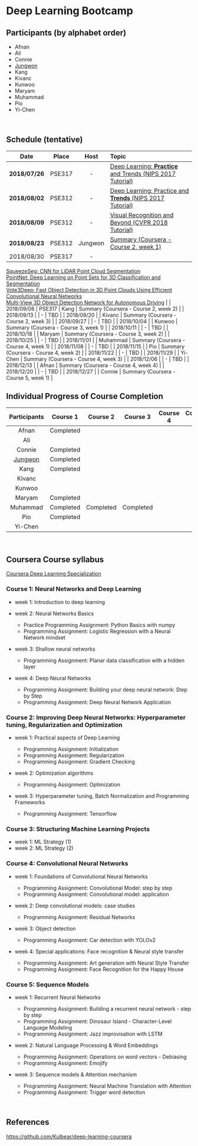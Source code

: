 # Deep Learning Bootcamp


## Participants (by alphabet order)
- Afnan
- Ali
- Connie
- [Jungwon](https://github.com/jungwonkang/study_coursera_deep_learning/)
- Kang
- Kivanc
- Kunwoo
- Maryam
- Muhammad
- Pio
- Yi-Chen
<br/>


## Schedule (tentative)
| Date           | Place      | Host           | Topic                                                                                                             |
|:--------------:|:----------:|:--------------:|:------------------------------------------------------------------------------------------------------------------|
| **2018/07/26** | PSE317     | -              | [Deep Learning: **Practice** and Trends (NIPS 2017 Tutorial)](https://youtu.be/YJnddoa8sHk)                       |
| **2018/08/02** | PSE312     | -              | [Deep Learning: Practice and **Trends** (NIPS 2017 Tutorial)](https://youtu.be/YJnddoa8sHk)                       |
| **2018/08/09** | PSE312     | -              | [Visual Recognition and Beyond (CVPR 2018 Tutorial)](https://youtu.be/m60uJVIE4Ys)                                |
| **2018/08/23** | PSE312     | Jungwon        | [Summary (Coursera - Course 2, week 1)](https://github.com/yorku-ausml/deeplearning_bootcamp/blob/master/interactive_session_materials/course2_week1_coursera_deeplearning_jungwon_20180822.pdf) 	|
| 2018/08/30     | PSE317     | -              | 
  [SqueezeSeg: CNN for LiDAR Point Cloud Segmentation](https://youtu.be/Xyn5Zd3lm6s) <br/>
  [PointNet: Deep Learning on Point Sets for 3D Classification and Segmentation](https://youtu.be/Cge-hot0Oc0) <br/>
  [Vote3Deep: Fast Object Detection in 3D Point Clouds Using Efficient Convolutional Neural Networks](https://youtu.be/WUOSmAfeXIw) <br/>
  [Multi-View 3D Object Detection Network for Autonomous Driving](https://youtu.be/ChkgSvxAvMg)                                                                    |
| 2018/09/06     | PSE317     | Kang           | Summary (Coursera - Course 2, week 2)                                                                             |
| 2018/09/13     |            | -              | TBD                                                                                                               |
| 2018/09/20     |            | Kivanc         | Summary (Coursera - Course 2, week 3)                                                                             |
| 2018/09/27     |            | -              | TBD                                                                                                               |
| 2018/10/04     |            | Kunwoo         | Summary (Coursera - Course 3, week 1)                                                                             |
| 2018/10/11     |            | -              | TBD                                                                                                               |
| 2018/10/18     |            | Maryam         | Summary (Coursera - Course 3, week 2)                                                                             |
| 2018/10/25     |            | -              | TBD                                                                                                               |
| 2018/11/01     |            | Muhammad       | Summary (Coursera - Course 4, week 1)                                                                             |
| 2018/11/08     |            | -              | TBD                                                                                                               |
| 2018/11/15     |            | Pio            | Summary (Coursera - Course 4, week 2)                                                                             |
| 2018/11/22     |            | -              | TBD                                                                                                               |
| 2018/11/29     |            | Yi-Chen        | Summary (Coursera - Course 4, week 3)                                                                             |
| 2018/12/06     |            | -              | TBD                                                                                                               |
| 2018/12/13     |            | Afnan          | Summary (Coursera - Course 4, week 4)                                                                             |
| 2018/12/20     |            | -              | TBD                                                                                                               |
| 2018/12/27     |            | Connie         | Summary (Coursera - Course 5, week 1)                                                                             |
<br/>


## Individual Progress of Course Completion
| Participants                                                             | Course 1  | Course 2  | Course 3  | Course 4  | Course 5  |
|:------------------------------------------------------------------------:|:---------:|:---------:|:---------:|:---------:|:---------:|
| Afnan                                                                    | Completed |           |           |           |           |
| Ali                                                                      |           |           |           |           |           |
| Connie                                                                   | Completed |           |           |           |           |
| [Jungwon](https://github.com/jungwonkang/study_coursera_deep_learning/)  | Completed |           |           |           |           |
| Kang                                                                     | Completed |           |           |           |           |
| Kivanc                                                                   |           |           |           |           |           |
| Kunwoo                                                                   |           |           |           |           |           |
| Maryam                                                                   | Completed |           |           |           |           |
| Muhammad                                                                 | Completed | Completed | Completed |           |           |
| Pio                                                                      | Completed |           |           |           |           |
| Yi-Chen                                                                  |           |           |           |           |           |
<br/>


## Coursera Course syllabus
[Coursera Deep Learning Specialization](https://www.coursera.org/specializations/deep-learning)

### Course 1: Neural Networks and Deep Learning
- week 1: Introduction to deep learning
- week 2: Neural Networks Basics
  - Practice Programming Assignment: Python Basics with numpy
  - Programming Assignment: Logistic Regression with a Neural Network mindset
    
- week 3: Shallow neural networks
  - Programming Assignment: Planar data classification with a hidden layer

- week 4: Deep Neural Networks
  - Programming Assignment: Building your deep neural network: Step by Step
  - Programming Assignment: Deep Neural Network Application

### Course 2: Improving Deep Neural Networks: Hyperparameter tuning, Regularization and Optimization
- week 1: Practical aspects of Deep Learning
  - Programming Assignment: Initialization
  - Programming Assignment: Regularization
  - Programming Assignment: Gradient Checking

- week 2: Optimization algorithms
  - Programming Assignment: Optimization

- week 3: Hyperparameter tuning, Batch Normalization and Programming Frameworks
  - Programming Assignment: Tensorflow

### Course 3: Structuring Machine Learning Projects
- week 1: ML Strategy (1)
- week 2: ML Strategy (2)

### Course 4: Convolutional Neural Networks
- week 1: Foundations of Convolutional Neural Networks
  - Programming Assignment: Convolutional Model: step by step
  - Programming Assignment: Convolutional model: application

- week 2: Deep convolutional models: case studies
  - Programming Assignment: Residual Networks

- week 3: Object detection
  - Programming Assignment: Car detection with YOLOv2

- week 4: Special applications: Face recognition & Neural style transfer
  - Programming Assignment: Art generation with Neural Style Transfer
  - Programming Assignment: Face Recognition for the Happy House

### Course 5: Sequence Models
- week 1: Recurrent Neural Networks
  - Programming Assignment: Building a recurrent neural network - step by step
  - Programming Assignment: Dinosaur Island - Character-Level Language Modeling
  - Programming Assignment: Jazz improvisation with LSTM

- week 2: Natural Language Processing & Word Embeddings
  - Programming Assignment: Operations on word vectors - Debiasing
  - Programming Assignment: Emojify

- week 3: Sequence models & Attention mechanism
  - Programming Assignment: Neural Machine Translation with Attention
  - Programming Assignment: Trigger word detection
<br/>

## References
https://github.com/Kulbear/deep-learning-coursera

